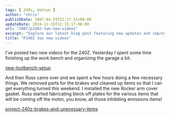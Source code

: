 ```yaml
---
tags: [ 240z, datsun ]
author: "chris"
publishDate: 2007-04-29T21:17:31+00:00
updateDate: 2024-11-15T12:15:17-06:00
url: "2007/p240z-two-new-videos"
excerpt: "Explore our latest blog post featuring new updates and improvements on the 240Z project, including a garage tidy-up and brake parts removal."
title: "P240Z two new videos"
---
```


I've posted two new videos for the 240Z. Yesterday I spent some time finishing up the work bench and organizing the garage a bit.

[new-toolbench-setup](new-toolbench-setup)

And then Russ came over and we spent a few hours doing a few necessary things. We removed parts for the brakes and cleaned up items so that I can get everything turned this weekend. I installed the new Rocker arm cover gasket. Russ started fabricating block off plates for the various items that will be coming off the motor, you know, all those inhibiting emissions items!

[project-240z-brakes-and-unecessary-items](/project-240z-brakes-and-unecessary-items)
